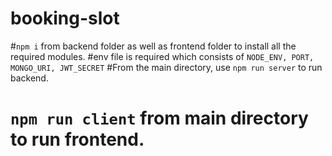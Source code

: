 # booking-slot
#`npm i` from backend folder as well as frontend folder to install all the required modules.
#env file is required which consists of `NODE_ENV, PORT, MONGO_URI, JWT_SECRET`
#From the main directory, use `npm run server` to run backend.
# `npm run client` from main directory to run frontend.

